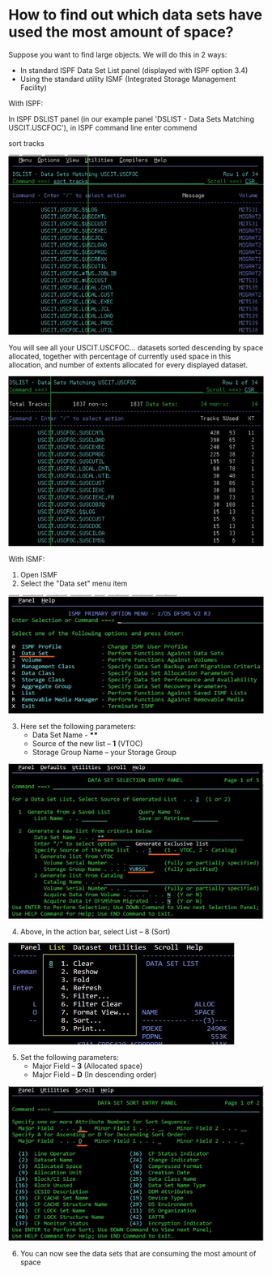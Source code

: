 # How to find out which data sets have used the most amount of space?

Suppose you want to find large objects. We will do this in 2 ways:
- In standard ISPF Data Set List panel (displayed with ISPF option 3.4)
- Using the standard utility ISMF (Integrated Storage Management Facility)

With ISPF:

In ISPF DSLIST panel (in our example panel 'DSLIST - Data Sets Matching USCIT.USCFOC'), in ISPF command line
enter commend

sort tracks

![ISMF interface](images/image_ISPF1.jpg) 

You will see all your USCIT.USCFOC...  datasets sorted descending by space allocated, together with percentage of currently used space in this allocation, and number of extents allocated for every displayed dataset.

![ISMF interface](images/image_ISPF2.jpg)

With ISMF:

1.	Open  ISMF 
2.	Select the "Data set" menu item

![ISMF interface](images/1.jpg)
 
3.	Here set the following parameters:
    * Data Set Name - **\*\***
    * Source of the new list – **1** (VTOC)
    * Storage Group Name – your Storage Group
    
![ISMF interface](images/2.jpg)
 
4.	Above, in the action bar, select List – 8 (Sort) 

![ISMF interface](images/3.jpg)
 
5.	Set the following parameters:
    * Major Field – **3** (Allocated space)
    * Major Field – **D** (In descending order)
    
![ISMF interface](images/4.jpg)
 
6.	You can now see the data sets that are consuming the most amount of space
